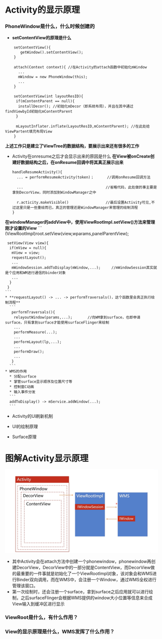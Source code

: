 # Activity的显示原理
### PhoneWindow是什么，什么时候创建的
* **setContentView的原理是什么**
```
    setContentView(){
       getWindow().setContentView();
    }
    
    attach(Context context){ //在Activity的attach函数中初始化mWindow
      ...
      mWindow = new PhoneWindow(this);
      ...
    }
    
    setContentView(int layoutResID){
     if(mContentParent == null){
      installDecor(); //初始化mDecor（即系统布局），并且在其中通过findViewbyId初始化mContentParent
     }
     
     mLayoutInflater.inflate(LayoutResID,mContentParent); //在此处给ViewPartent填充布局View
    }
```
**上述工作只是建立了ViewTree的数据结构，要展示出来还有很多的工作**
* Activity在onresume之后才会显示出来的原因是什么
    **在View被onCreate创建好数据结构之后，在onResume回调中将其真正展示出来**
     ```
     handleResumeActivity(){
       ... = performResumeActivity(token)；      //调用onResume回调方法
       
       ...                                      //省略代码，此处做的事主要是拿到DecorView，同时添加到WindowManager之中
       
       r.acticity.makeVisible()                 //最后设置Activity可见,不过这里只是一些重绘而已，真正的管理还是WindowManager来管理的绘制流程
     }
     ```
**在windowManager的addView中，使用ViewRootImpl.setView()方法来管理刚才设置的View**
    ```
     (ViewRootImpl)root.setView(view,wparams,panelParentView);
     
     setView(View view){
      if(mView = null){
       mView = view;
       requestLayout();
       ...
       mWindowSession.addToDisplay(mWindow,...);     //mWindowSession其实就是个应用和WM进行通信的binder对象
       ...
      }
     }
    ```
    * **requestLayout() -> ... -> performTraversals()，这个函数里会真正执行绘制流程**
      ```
       performTraversals(){
        relayoutWindow(params,...);       //向WM拿到surface，也即申请surface，只有拿到surface才能使用surfaceFlinger来绘制
        ...
        performMeasure(...);
        ...
        performLayout(lp,...);
        ...
        performDraw();
        ...
       }
      ```
    * WMS的作用
      * 分配surface
      * 掌管surface显示顺序及位置尺寸等
      * 控制窗C动画
      * 输入事件分发
      ```
      addToDisplay() -> mService.addWindow(...);
      ```
    

* Activity的UI刷新机制


* UI的绘制原理


* Surface原理


# 图解Activity显示原理
![image](https://github.com/SilenceWeak/Framework/blob/main/Pic/Activity%E6%98%BE%E7%A4%BA%E5%8E%9F%E7%90%86.jpg)
* 其中Activity会在attach方法中创建一个phonewindow，phonewindow再创建DecorView，DecorView中的一部分就是ContentView，而DecorView做的最重要的一件事就是初始化了一个ViewRootImpl对象，该对象会和WMS进行Binder双向调用，而在WMS中，会注册一个Window，通过WMS全权进行管理该窗口。
* 第一次绘制时，还会注册一个surface，拿到surface之后应用就可以进行绘制，之后surfaceFlinger会根据WMS提供的window大小位置等信息来合成View输入到缓冲区进行显示

### ViewRoot是什么，有什么作用？
### View的显示原理是什么，WMS发挥了什么作用？
